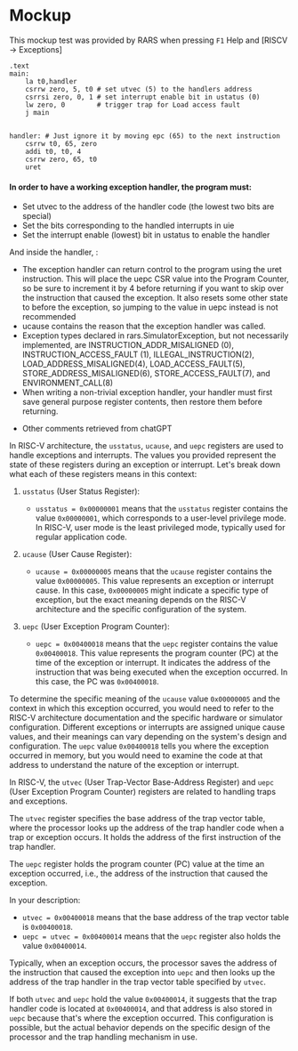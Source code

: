 # Mockup

This mockup test was provided by RARS when pressing `F1` Help and [RISCV -> Exceptions]

```assembly
.text
main:
 	la t0,handler
 	csrrw zero, 5, t0 # set utvec (5) to the handlers address
 	csrrsi zero, 0, 1 # set interrupt enable bit in ustatus (0)
 	lw zero, 0        # trigger trap for Load access fault
 	j main


handler: # Just ignore it by moving epc (65) to the next instruction
	csrrw t0, 65, zero
	addi t0, t0, 4
	csrrw zero, 65, t0
	uret
```

#### In order to have a working exception handler, the program must:
- Set utvec to the address of the handler code (the lowest two bits are special)
- Set the bits corresponding to the handled interrupts in uie
- Set the interrupt enable (lowest) bit in ustatus to enable the handler

And inside the handler, :

- The exception handler can return control to the program using the uret instruction. This will place the uepc CSR value into the Program Counter, so be sure to increment it by 4 before returning if you want to skip over the instruction that caused the exception. It also resets some other state to before the exception, so jumping to the value in uepc instead is not recommended
- ucause contains the reason that the exception handler was called.
- Exception types declared in rars.SimulatorException, but not necessarily implemented, are INSTRUCTION_ADDR_MISALIGNED (0), INSTRUCTION_ACCESS_FAULT (1), ILLEGAL_INSTRUCTION(2), LOAD_ADDRESS_MISALIGNED(4), LOAD_ACCESS_FAULT(5), STORE_ADDRESS_MISALIGNED(6), STORE_ACCESS_FAULT(7), and ENVIRONMENT_CALL(8)
- When writing a non-trivial exception handler, your handler must first save general purpose register contents, then restore them before returning.

* Other comments retrieved from chatGPT

In RISC-V architecture, the `usstatus`, `ucause`, and `uepc` registers are used to handle exceptions and interrupts. The values you provided represent the state of these registers during an exception or interrupt. Let's break down what each of these registers means in this context:

1. `usstatus` (User Status Register):
   - `usstatus = 0x00000001` means that the `usstatus` register contains the value `0x00000001`, which corresponds to a user-level privilege mode. In RISC-V, user mode is the least privileged mode, typically used for regular application code.
   
2. `ucause` (User Cause Register):
   - `ucause = 0x00000005` means that the `ucause` register contains the value `0x00000005`. This value represents an exception or interrupt cause. In this case, `0x00000005` might indicate a specific type of exception, but the exact meaning depends on the RISC-V architecture and the specific configuration of the system.

3. `uepc` (User Exception Program Counter):
   - `uepc = 0x00400018` means that the `uepc` register contains the value `0x00400018`. This value represents the program counter (PC) at the time of the exception or interrupt. It indicates the address of the instruction that was being executed when the exception occurred. In this case, the PC was `0x00400018`.

To determine the specific meaning of the `ucause` value `0x00000005` and the context in which this exception occurred, you would need to refer to the RISC-V architecture documentation and the specific hardware or simulator configuration. Different exceptions or interrupts are assigned unique cause values, and their meanings can vary depending on the system's design and configuration. The `uepc` value `0x00400018` tells you where the exception occurred in memory, but you would need to examine the code at that address to understand the nature of the exception or interrupt.

In RISC-V, the `utvec` (User Trap-Vector Base-Address Register) and `uepc` (User Exception Program Counter) registers are related to handling traps and exceptions.

The `utvec` register specifies the base address of the trap vector table, where the processor looks up the address of the trap handler code when a trap or exception occurs. It holds the address of the first instruction of the trap handler. 

The `uepc` register holds the program counter (PC) value at the time an exception occurred, i.e., the address of the instruction that caused the exception.

In your description:

- `utvec = 0x00400018` means that the base address of the trap vector table is `0x00400018`.
- `uepc = utvec = 0x00400014` means that the `uepc` register also holds the value `0x00400014`.

Typically, when an exception occurs, the processor saves the address of the instruction that caused the exception into `uepc` and then looks up the address of the trap handler in the trap vector table specified by `utvec`. 

If both `utvec` and `uepc` hold the value `0x00400014`, it suggests that the trap handler code is located at `0x00400014`, and that address is also stored in `uepc` because that's where the exception occurred. This configuration is possible, but the actual behavior depends on the specific design of the processor and the trap handling mechanism in use.
